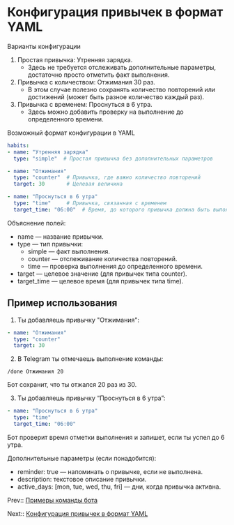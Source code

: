 # Конфигурация привычек в формат YAML

Варианты конфигурации

1. Простая привычка: Утренняя зарядка.
   - Здесь не требуется отслеживать дополнительные параметры, достаточно просто отметить факт выполнения.
2. Привычка с количеством: Отжимания 30 раз.
   - В этом случае полезно сохранять количество повторений или достижений (может быть разное количество каждый раз).
3. Привычка с временем: Проснуться в 6 утра.
   - Здесь можно добавить проверку на выполнение до определенного времени.

Возможный формат конфигурации в YAML

```yaml
habits:
- name: "Утренняя зарядка"
  type: "simple"  # Простая привычка без дополнительных параметров

- name: "Отжимания"
  type: "counter"  # Привычка, где важно количество повторений
  target: 30       # Целевая величина

- name: "Проснуться в 6 утра"
  type: "time"     # Привычка, связанная с временем
  target_time: "06:00"  # Время, до которого привычка должна быть выполнена
```

Объяснение полей:

- name — название привычки.
- type — тип привычки:
  - simple — факт выполнения.
  - counter — отслеживание количества повторений.
  - time — проверка выполнения до определенного времени.
- target — целевое значение (для привычек типа counter).
- target_time — целевое время (для привычек типа time).

## Пример использования

1. Ты добавляешь привычку "Отжимания":

```yaml
- name: "Отжимания"
  type: "counter"
  target: 30
```

2. В Telegram ты отмечаешь выполнение команды:

```
/done Отжимания 20
```

Бот сохранит, что ты отжался 20 раз из 30.

3. Ты добавляешь привычку “Проснуться в 6 утра”:

```yaml
- name: "Проснуться в 6 утра"
  type: "time"
  target_time: "06:00"
```

Бот проверит время отметки выполнения и запишет, если ты успел до 6 утра.

Дополнительные параметры (если понадобится):

- reminder: true — напоминать о привычке, если не выполнена.
- description: текстовое описание привычки.
- active_days: [mon, tue, wed, thu, fri] — дни, когда привычка активна.


Prev:: [Примеры команды бота](2-draft-bot-command.md)

Next:: [Конфигурация привычек в формат YAML](4-draft-yaml-extended-config.md)